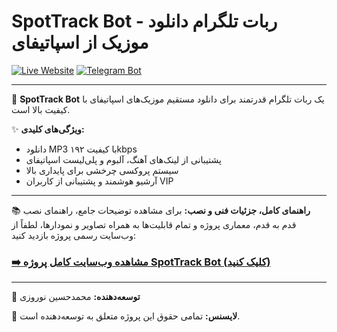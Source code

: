 # SpotTrack Bot - ربات تلگرام دانلود موزیک از اسپاتیفای

[![Live Website](https://img.shields.io/badge/Live%20Website-Visit%20Now-brightgreen?style=for-the-badge&logo=google-chrome)](https://mohammadhndev.github.io/spottrack-bot/)
[![Telegram Bot](https://img.shields.io/badge/Add%20Bot-Telegram-blue?style=for-the-badge&logo=telegram)](https://t.me/YOUR_BOT_USERNAME) <!-- Replace YOUR_BOT_USERNAME with your bot's actual username -->

---

🚀 **SpotTrack Bot** یک ربات تلگرام قدرتمند برای دانلود مستقیم موزیک‌های اسپاتیفای با کیفیت بالا است.

✨ **ویژگی‌های کلیدی:**
*   دانلود MP3 با کیفیت ۱۹۲kbps
*   پشتیبانی از لینک‌های آهنگ، آلبوم و پلی‌لیست اسپاتیفای
*   سیستم پروکسی چرخشی برای پایداری بالا
*   آرشیو هوشمند و پشتیبانی از کاربران VIP

---

📚 **راهنمای کامل، جزئیات فنی و نصب:**
برای مشاهده توضیحات جامع، راهنمای نصب قدم به قدم، معماری پروژه و تمام قابلیت‌ها به همراه تصاویر و نمودارها، لطفاً از وب‌سایت رسمی پروژه بازدید کنید:

### **[➡️ مشاهده وب‌سایت کامل پروژه SpotTrack Bot (کلیک کنید)](https://mohammadhndev.github.io/spottrack-bot/)**

---

👤 **توسعه‌دهنده:** محمدحسین نوروزی

📄 **لایسنس:** تمامی حقوق این پروژه متعلق به توسعه‌دهنده است.
